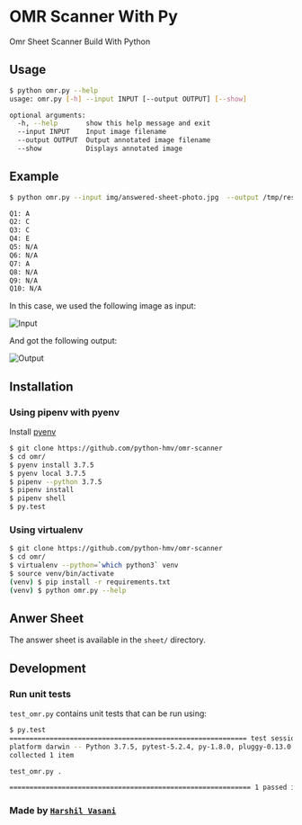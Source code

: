 # OMR Scanner With Py

Omr Sheet Scanner Build With Python



## Usage
```sh
$ python omr.py --help
usage: omr.py [-h] --input INPUT [--output OUTPUT] [--show]

optional arguments:
  -h, --help       show this help message and exit
  --input INPUT    Input image filename
  --output OUTPUT  Output annotated image filename
  --show           Displays annotated image
```

## Example
```sh
$ python omr.py --input img/answered-sheet-photo.jpg  --output /tmp/results.png --show

Q1: A
Q2: C
Q3: C
Q4: E
Q5: N/A
Q6: N/A
Q7: A
Q8: N/A
Q9: N/A
Q10: N/A
```

In this case, we used the following image as input:

<img src="http://i.imgur.com/JTAgYNF.jpg" alt="Input" style="max-width: 50%;"/>

And got the following output:

<img src="http://i.imgur.com/4n9fKFF.png" alt="Output" style="max-width: 50%;"/>

## Installation
### Using pipenv with pyenv
Install [pyenv](https://github.com/pyenv/pyenv)
```sh
$ git clone https://github.com/python-hmv/omr-scanner
$ cd omr/
$ pyenv install 3.7.5
$ pyenv local 3.7.5
$ pipenv --python 3.7.5
$ pipenv install
$ pipenv shell
$ py.test
```
### Using virtualenv
```sh
$ git clone https://github.com/python-hmv/omr-scanner
$ cd omr/
$ virtualenv --python=`which python3` venv
$ source venv/bin/activate
(venv) $ pip install -r requirements.txt
(venv) $ python omr.py --help
```

## Anwer Sheet
The answer sheet is available in the `sheet/` directory.

## Development
### Run unit tests
`test_omr.py` contains unit tests that can be run using:

```bash
$ py.test
=========================================================== test session starts ===========================================================
platform darwin -- Python 3.7.5, pytest-5.2.4, py-1.8.0, pluggy-0.13.0
collected 1 item

test_omr.py .                                                                                                                       [100%]

============================================================ 1 passed in 0.31s ============================================================
```

### Made by [`Harshil Vasani`](https://www.instagram.com/python.hmv/)
